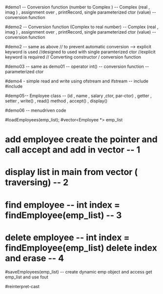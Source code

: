 #demo1 -- Conversion function  (number to Complex ) -- Complex (real , imag ) , assignment over , printRecord, 
	  single parameterized ctor (value) -- conversion function  

#demo2 -- Conversion function  (Complex to real number) -- Complex (real , imag ) , assignment over , printRecord, 
	  single parameterized ctor (value) -- conversion function  
	  

#demo2 -- same as above 
// to prevent automatic conversion --> explicit keyword is used 
//designed to used with single paramterized ctor 
//explicit keyword is required 
// Converting constructor / conversion function 

#demo03 -- same as demo01 -- operator int() -- conversion function -- parameterized ctor 

#demo4 - simple read and write using ofstream and ifstream -- include #include<fstream> 

#demp05-- Employee class -- (id , name , salary ,ctor, par-ctor) , getter , setter , write() , read() method  , accept() , display() 

#demo06 -- menudriven code 

#loadEmployees(emp_list);
#vector<Employee *> emp_list
# add employee create the pointer and call accept and add in vector -- 1
# display list in main from vector ( traversing) -- 2 
# find employee -- int index = findEmployee(emp_list) -- 3
# delete employee -- int index = findEmployee(emp_list)  delete index and erase -- 4

#saveEmployees(emp_list) -- create dynamic emp object and access get emp_list and use fout 

#reinterpret-cast 

